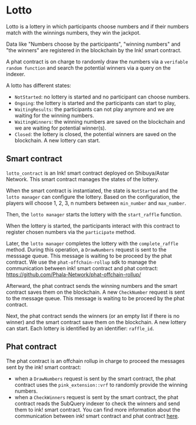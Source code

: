 # Lotto

Lotto is a lottery in which participants choose numbers and if their numbers match with the winnings numbers, they win the jackpot.

Data like "Numbers choose by the participants", "winning numbers" and "the winners" are registered in the blockchain by the Ink! smart contract. 

A phat contract is on charge to randomly draw the numbers via a `verifable random function` and search the potential winners via a query on the indexer. 

A lotto has different states:
 - `NotStarted`: no lottery is started and no participant can choose numbers.
 - `Ongoing`: the lottery is started and the participants can start to play,
 - `WaitingResults`: the participants can not play anymore and we are waiting for the winning numbers.
 - `WaitingWinners`: the winning numbers are saved on the blockchain and we are waiting for potential winner(s).
 - `Closed`: the lottery is closed, the potential winners are saved on the blockchain. A new lottery can start.

## Smart contract 

`lotto_contract` is an Ink! smart contract deployed on Shibuya/Astar Network.
This smart contract manages the states of the lottery.

When the smart contract is instantiated, the state is `NotStarted` and the `lotto manager` can configure the lottery.
Based on the configuration, the players will choose 1, 2, 3, n numbers between `min_number` and `max_number`.  

Then, the `lotto manager` starts the lottery with the `start_raffle` function.

When the lottery is started, the participants interact with this contract to register chosen numbers via the `participate` method.

Later, the `lotto manager` completes the lottery with the `complete_raffle` method. 
During this operation, a `DrawNumbers` request is sent to the messsage queue. This message is waiting to be proceed by the phat contract.
We use the `phat-offchain-rollup` sdk to manage the communication between ink! smart contract and phat contract: https://github.com/Phala-Network/phat-offchain-rollup/ 

Afterward, the phat contract sends the winning numbers and the smart contract saves them on the blockchain.
A new `CheckNumber` request is sent to the message queue. This message is waiting to be proceed by the phat contract.

Next, the phat contract sends the winners (or an empty list if there is no winner) and the smart contract save them on the blockchain.
A new lottery can start. Each lottery is identified by an identifier: `raffle_id`.


## Phat contract

The phat contract is an offchain rollup in charge to proceed the messages sent by the ink! smart contract: 
- when a `DrawNumbers` request is sent by the smart contract, the phat contract uses the `pink_extension::vrf` to randomly provide the winning numbers.
- when a `CheckWinners` request is sent by the smart contract, the phat contract reads the SubQuery indexer to check the winners and send them to ink! smart contract.
You can find more information about the communication between ink! smart contract and phat contract [here](https://github.com/Phala-Network/phat-offchain-rollup/).